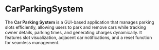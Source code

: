 # CarParkingSystem
The **Car Parking System** is a GUI-based application that manages parking slots efficiently, allowing users to park and remove cars while tracking owner details, parking times, and generating charges dynamically. It features slot visualization, adjacent car notifications, and a reset function for seamless management.
